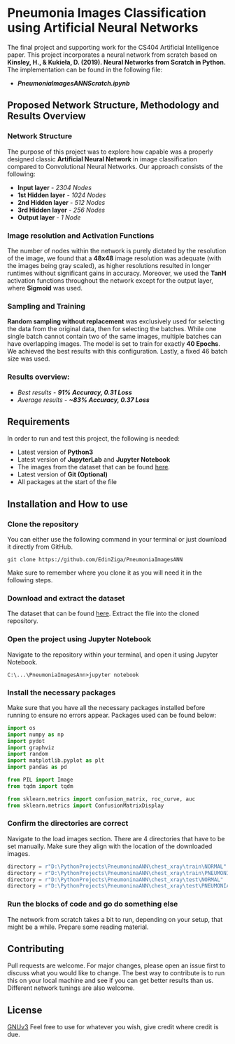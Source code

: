 # Pneumonia Images Classification using Artificial Neural Networks

The final project and supporting work for the CS404 Artificial Intelligence paper. This project incorporates a neural network from scratch based on **Kinsley, H., & Kukieła, D. (2019). Neural Networks from Scratch in Python.** The implementation can be found in the following file:
 
 - ***PneumoniaImagesANNScratch.ipynb***


## Proposed Network Structure, Methodology and Results Overview

### Network Structure

The purpose of this project was to explore how capable was a properly designed classic **Artificial Neural Network** in image classification compared to Convolutional Neural Networks. Our approach consists of the following:

 - **Input layer** - *2304 Nodes*
 - **1st Hidden layer** - *1024 Nodes*
 - **2nd Hidden layer** - *512 Nodes*
 - **3rd Hidden layer** - *256 Nodes*
 - **Output layer** - *1 Node*

### Image resolution and Activation Functions
The number of nodes within the network is purely dictated by the resolution of the image, we found that a **48x48** image resolution was adequate (with the images being gray scaled), as higher resolutions resulted in longer runtimes without significant gains in accuracy. Moreover, we used the **TanH** activation functions throughout the network except for the output layer, where **Sigmoid** was used.

### Sampling and Training
**Random sampling without replacement** was exclusively used for selecting the data from the original data, then for selecting the batches. While one single batch cannot contain two of the same images, multiple batches can have overlapping images. The model is set to train for exactly **40 Epochs**. We achieved the best results with this configuration. Lastly, a fixed 46 batch size was used.

### Results overview:
   - *Best results* - ***91% Accuracy, 0.31 Loss***
   - *Average results* - ***~83% Accuracy, 0.37 Loss***

## Requirements

In order to run and test this project, the following is needed:
 - Latest version of **Python3**
 - Latest version of **JupyterLab** and **Jupyter Notebook**
 - The images from the dataset that can be found [here](https://www.kaggle.com/datasets/paultimothymooney/chest-xray-pneumonia).
 - Latest version of **Git (Optional)**
 - All packages at the start of the file

## Installation and How to use

### Clone the repository
You can either use the following command in your terminal or just download it directly from GitHub.

```git
git clone https://github.com/EdinZiga/PneumoniaImagesANN
```

Make sure to remember where you clone it as you will need it in the following steps.

### Download and extract the dataset
The dataset that can be found [here](https://www.kaggle.com/datasets/paultimothymooney/chest-xray-pneumonia). Extract the file into the cloned repository.

### Open the project using Jupyter Notebook
Navigate to the repository within your terminal, and open it using Jupyter Notebook.
```terminal
C:\...\PneumoniaImagesAnn>jupyter notebook
```

### Install the necessary packages
Make sure that you have all the necessary packages installed before running to ensure no errors appear.
Packages used can be found below:

```python
import os
import numpy as np
import pydot
import graphviz
import random
import matplotlib.pyplot as plt
import pandas as pd

from PIL import Image
from tqdm import tqdm

from sklearn.metrics import confusion_matrix, roc_curve, auc
from sklearn.metrics import ConfusionMatrixDisplay
```

### Confirm the directories are correct
Navigate to the load images section. There are 4 directories that have to be set manually. Make sure they align with the location of the downloaded images.
```python
directory = r"D:\PythonProjects\PneumoninaANN\chest_xray\train\NORMAL"
directory = r"D:\PythonProjects\PneumoninaANN\chest_xray\train\PNEUMONIA"
directory = r"D:\PythonProjects\PneumoninaANN\chest_xray\test\NORMAL" 
directory = r"D:\PythonProjects\PneumoninaANN\chest_xray\test\PNEUMONIA"
```

### Run the blocks of code and go do something else
The network from scratch takes a bit to run, depending on your setup, that might be a while. Prepare some reading material. 

## Contributing

Pull requests are welcome. For major changes, please open an issue first
to discuss what you would like to change. The best way to contribute is to run this on your local machine and see if you can get better results than us. Different network tunings are also welcome.


## License
[GNUv3](https://choosealicense.com/licenses/agpl-3.0/) Feel free to use for whatever you wish, give credit where credit is due.
